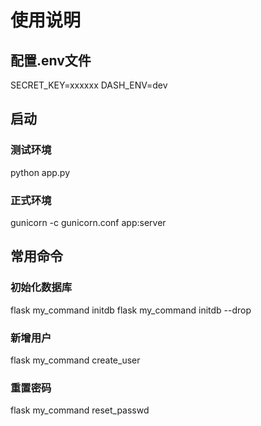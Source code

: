 # 使用说明

## 配置.env文件
SECRET_KEY=xxxxxx
DASH_ENV=dev

## 启动
### 测试环境
python app.py

### 正式环境
gunicorn -c gunicorn.conf app:server


## 常用命令
### 初始化数据库
flask my_command initdb
flask my_command initdb --drop

### 新增用户
flask my_command create_user

### 重置密码
flask my_command reset_passwd